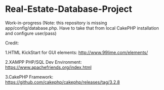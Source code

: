 # Real-Estate-Database-Project
Work-in-progress (Note: this repository is missing app/config/database.php. Have to take that from local CakePHP installation and configure user/pass)

Credit:

1.HTML KickStart for GUI elements: http://www.99lime.com/elements/

2.XAMPP PHP/SQL Dev Environment: https://www.apachefriends.org/index.html

3.CakePHP Framework: https://github.com/cakephp/cakephp/releases/tag/3.2.8

